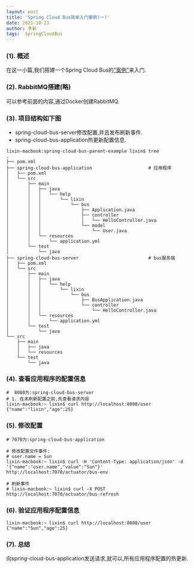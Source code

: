 ```yaml
---
layout: post
title: 'Spring Cloud Bus简单入门案例(一)' 
date: 2021-10-23
author: 李新
tags:  SpringCloudBus
---
```


### (1). 概述
在这一小篇,我们搭建一个Spring Cloud Bus的["案例"](/assets/spring-cloud-bus/spring-cloud-bus-parent-example.zip)来入门.

### (2). RabbitMQ搭建(略)
可以参考前面的内容,通过Docker创建RabbitMQ.   

### (3). 项目结构如下图
+ spring-cloud-bus-server修改配置,并且发布刷新事件.       
+ spring-cloud-bus-application热更新配置信息.   

```
lixin-macbook:spring-cloud-bus-parent-example lixin$ tree 
.
├── pom.xml
├── spring-cloud-bus-application                     # 应用程序
│   ├── pom.xml
│   └── src
│       ├── main
│       │   ├── java
│       │   │   └── help
│       │   │       └── lixin
│       │   │           └── bus
│       │   │               ├── Application.java
│       │   │               ├── controller
│       │   │               │   └── HelloController.java
│       │   │               └── model
│       │   │                   └── User.java
│       │   └── resources
│       │       └── application.yml
│       └── test
│           └── java
├── spring-cloud-bus-server                          # bus服务端
│   ├── pom.xml
│   └── src
│       ├── main
│       │   ├── java
│       │   │   └── help
│       │   │       └── lixin
│       │   │           └── bus
│       │   │               ├── BusApplication.java
│       │   │               └── controller
│       │   │                   └── HelloController.java
│       │   └── resources
│       │       └── application.yml
│       └── test
│           └── java
└── src
    ├── main
    │   ├── java
    │   └── resources
    └── test
        └── java
```
### (4). 查看应用程序的配置信息
```
#  8080为:spring-cloud-bus-server
# 1. 在未刷新配置之前,先查看请求内容
lixin-macbook:~ lixin$ curl http://localhost:8080/user
{"name":"lixin","age":25}
```
### (5). 修改配置
```
# 7070为:spring-cloud-bus-application

# 修改配置文件事件:
# user.name = Sun
lixin-macbook:~ lixin$ curl -H 'Content-Type: application/json' -d '{"name":"user.name","value":"Sun"}'   http://localhost:7070/actuator/bus-env

# 刷新事件
# lixin-macbook:~ lixin$ curl -X POST http://localhost:7070/actuator/bus-refresh
```
### (6). 验证应用程序配置信息
```
lixin-macbook:~ lixin$ curl http://localhost:8080/user
{"name":"Sun","age":25}
```
### (7). 总结
向spring-cloud-bus-application发送请求,就可以,所有应用程序配置的热更新.   